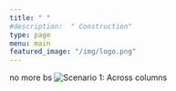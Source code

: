 ```yaml
---
title: " "
#description:  " Construction"
type: page
menu: main
featured_image: "/img/logo.png"
---
```

  no more bs
  ![Scenario 1: Across columns](/img/logo.png)